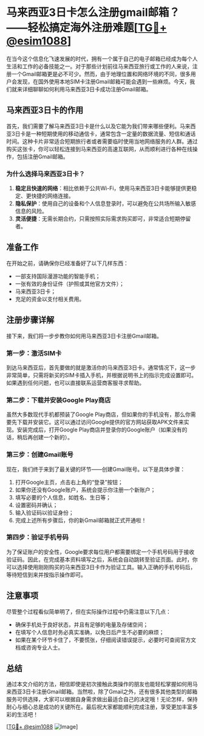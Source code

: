 # 马来西亚3日卡怎么注册gmail邮箱？——轻松搞定海外注册难题[[TG💪+ @esim1088](https://t.me/s/esim1088)]

在当今这个信息化飞速发展的时代，拥有一个属于自己的电子邮箱已经成为每个人生活和工作的必备技能之一。对于那些计划前往马来西亚旅行或工作的人来说，注册一个Gmail邮箱更是必不可少。然而，由于地理位置和网络环境的不同，很多用户会发现，在国外使用本地SIM卡注册Gmail邮箱可能会遇到一些麻烦。今天，我们就来详细聊聊如何利用马来西亚3日卡成功注册Gmail邮箱。

## 马来西亚3日卡的作用

首先，我们需要了解马来西亚3日卡是什么以及它能为我们带来哪些便利。马来西亚3日卡是一种短期使用的移动通信卡，通常包含一定量的数据流量、短信和通话时间。这种卡片非常适合短期旅行者或者需要临时使用当地网络服务的人群。通过购买这张卡，你可以轻松连接到马来西亚的高速互联网，从而顺利进行各种在线操作，包括注册Gmail邮箱。

### 为什么选择马来西亚3日卡？

1. **稳定且快速的网络**：相比依赖于公共Wi-Fi，使用马来西亚3日卡能够提供更稳定、更快捷的网络连接。
2. **隐私保护**：使用自己的设备和个人信息登录时，可以避免在公共场所输入敏感信息的风险。
3. **灵活便捷**：无需长期合约，只需按照实际需求购买即可，非常适合短期停留者。

## 准备工作

在开始之前，请确保你已经准备好了以下几样东西：

- 一部支持国际漫游功能的智能手机；
- 一张有效的身份证件（护照或其他官方文件）；
- 马来西亚3日卡；
- 充足的资金以支付相关费用。

## 注册步骤详解

接下来，我们将一步步教你如何用马来西亚3日卡注册Gmail邮箱。

### 第一步：激活SIM卡

到达马来西亚后，首先要做的就是激活你的马来西亚3日卡。通常情况下，这一步非常简单，只需将新买的SIM卡插入手机，并根据说明书上的指示完成设置即可。如果遇到任何问题，也可以直接联系运营商客服寻求帮助。

### 第二步：下载并安装Google Play商店

虽然大多数现代手机都预装了Google Play商店，但如果你的手机没有，那么你需要先下载并安装它。这可以通过访问Google提供的官方网站获取APK文件来实现。安装完成后，打开Google Play商店并登录你的Google账户（如果没有的话，稍后再创建一个新的）。

### 第三步：创建Gmail账号

现在，我们终于来到了最关键的环节——创建Gmail账号。以下是具体步骤：

1. 打开Google主页，点击右上角的“登录”按钮；
2. 如果你还没有Google账户，系统会提示你注册一个新账户；
3. 填写必要的个人信息，如姓名、生日等；
4. 设置密码并确认；
5. 输入验证码以验证身份；
6. 完成上述所有步骤后，你的新Gmail邮箱就正式开通啦！

### 第四步：验证手机号码

为了保证账户的安全性，Google要求每位用户都需要绑定一个手机号码用于接收验证码。因此，在完成基本资料填写之后，系统会自动跳转至验证页面。此时，你可以选择使用刚刚购买的马来西亚3日卡作为验证工具。输入正确的手机号码后，等待短信到来并按指示操作即可。

## 注意事项

尽管整个过程看似简单明了，但在实际操作过程中仍需注意以下几点：

- 确保手机处于良好状态，并且有足够的电量及存储空间；
- 在填写个人信息时务必真实准确，以免日后产生不必要的麻烦；
- 如果在某个环节卡住了，不要慌张，仔细阅读错误提示，必要时可查阅官方文档或咨询专业人士。

## 总结

通过本文介绍的方法，相信即使是初次接触此类操作的朋友也能轻松掌握如何用马来西亚3日卡注册Gmail邮箱。当然啦，除了Gmail之外，还有很多其他类型的邮箱服务可供选择，大家可以根据自身需求做出最适合自己的决定哦！无论怎样，保持耐心与细心总是成功的关键所在。最后祝大家都能顺利完成注册，享受更加丰富多彩的生活吧！

[[TG💪+ @esim1088](https://t.me/s/esim1088) ![Image](https://i.postimg.cc/4NQfJmqS/Snipaste-2025-05-13-00-14-12.png)]
